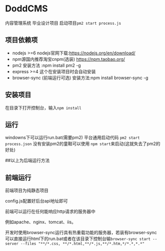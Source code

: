 # DoddCMS
内容管理系统 毕业设计项目
启动项目`pm2 start process.js`
## 项目依赖项
* nodejs >=6  nodejs官网下载:https://nodejs.org/en/download/  
* npm源国内推荐淘宝cnpm(选装) https://npm.taobao.org/
* pm2  安装方法 :npm install pm2 -g
* express >=4   这个在安装项目时会自动安装
* browser-sync (前端运行可选)  安装方法:npm install browser-sync -g


## 安装项目
在目录下打开控制台，输入`npm install`


## 运行
windowns下可以运行run.bat(需要pm2)
平台通用启动代码 `pm2 start process.json`
没有安装pm2的童鞋可以使用 `npm start`来启动(这就失去了pm2的好处)


##以上为后端运行方法

## 前端运行
前端项目为纯静态项目

config.js配置好后台api地址即可

前端可以运行在任何能响应http请求的服务器中

例如apache、nginx、tomcat、iis。

开发时使用browser-sync运行具有热重载功能的服务器，若装有browser-sync可以直接运行html下的run.bat或者在该目录下控制台输`browser-sync start --server --files "**/*.css, **/*.html,**/*.js,**/*.htm,*/*.*,*.*"`
